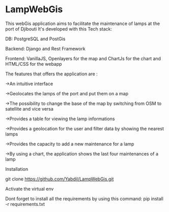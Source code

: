 # LampWebGis
This webGis application aims to facilitate the maintenance of lamps at the port of Djibouti
It's developed with this Tech stack:

DB: PostgreSQL and PostGis 

Backend: Django and Rest Framework

Frontend: VanillaJS, Openlayers for the map and ChartJs for the chart  and HTML/CSS for the webapp

The features that offers the application are : 

->An intuitive interface

->Geolocates the lamps of the port and put them on a map

->The possibility to change the base of the map by switching from OSM to satellite and vice versa

->Provides a table for viewing the lamp informations

->Provides a geolocation for the user and filter data by showing the nearest lamps 

->Provides the capacity to add a new maintenance for a lamp

->By using a chart, the application shows the last four maintenances of a lamp

Installation 

git clone https://github.com/Yabdil/LampWebGis.git

Activate the virtual env 

Dont forget to install all the requirements by using this command: pip install -r requirements.txt 


